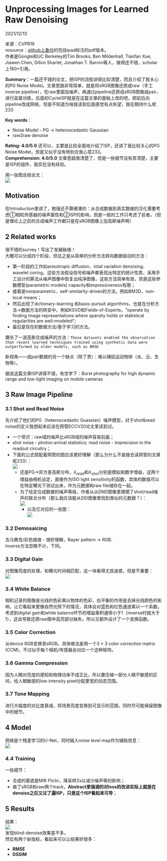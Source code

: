 # Unprocessing Images for Learned Raw Denoising  

2021/12/13  

来源：CVPR19  
resource：[github上备份](https://github.com/YouCaiJun98/YouCaiJun98.github.io/blob/master/articles/CV/Denoising/SADNet.pdf)的包括ipad标注的pdf版本。  
作者是Google和UC Berkeley的Tim Brooks, Ben Mildenhall, Tianfan Xue, Jiawen Chen, Dillon Sharlet, Jonathan T. Barron等人，做得还不错，scholar上160+引用。  

**Summary**：一篇还不错的论文，把ISP的流程讲得比较清楚，而且介绍了我关心的PG Noise Model。文章思路非常简单，就是将sRGB图像还原成raw（手工inverse pipeline），在raw里面加噪声，再通过pipeline还原成sRGB图像成pair，进行监督训练，后面的CycleISP就是在这篇文章的基础上改的吧，把前后向pipeline改成网络，但是不知道为啥我读到后面感觉有点失望，我在期待什么呢233            

**Key words**：  
* Noise Model - PG -> heteroscedastic Gaussian   
* raw2raw denoise  

**Rating: 4.0/5.0** 还可以，主要是比较全面地介绍了ISP，还讲了我比较关心的PG Noise Model，但是又似乎没有特别合我心意233。  
**Comprehension: 4.0/5.0** 文章思路我清楚了，但是一些细节没有弄清楚，主要是ISP的组件，我实在没有经验。   

用一张图总结全文：  
![](https://raw.githubusercontent.com/YouCaiJun98/MyPicBed/main/imgs/202112130001.png)  

## Motivation  
在Introduction里讲了，勉强还不算硬凑的：从合成数据到真实数据的泛化需要考虑①相机传感器的噪声属性和②ISP的影响，但是一般的工作只考虑了前者。（但是理论上之前的合成噪声工作都只是在sRGB图像上加高斯噪声啊）  

## 2 Related works  
很不错的survey！写出了发展脉络！  
大概可以分成四个阶段，但总之是从简单的分析方法转向数据驱动的方法：
* 第一阶段的工作如anisotropic diffusion、total variation denoising、wavelet coring，这些方法假设信号和噪声都表现出特定的统计性质，采用手工设计的算法从噪声图像中恢复出纯净图像，这些方法简单有效，但是这些参数模型(parametric models) capacity和expressiveness有限；  
* 接着是nonparametric、self-similarity-driven的方法，例如BM3D、non-local means；  
* 然后出现了dictionary-learning 和basis-pursuit algorithms，也是在分析方法->数据方法的转变中，例如KSVD和Fields-of-Experts，"operate by finding image representations where sparsity holds or statistical regularities are
well-modeled";  
* 最后是现在的数据方法/基于学习的方法。  

爆杀了一波高斯合成噪声的方法：`These datasets enabled the observation that recent learned techniques trained using synthetic data were outperformed by older models, such as BM3D`  

新视角——成pair数据的另一个缺点（除了贵）：难以捕捉运动物体（水、云、生物等）。  

据说这篇文章ISP讲得不错，有空学下：Burst photography for high dynamic range
and low-light imaging on mobile cameras  

## 3 Raw Image Pipeline  
### 3.1 Shot and Read Noise  
先介绍了他们的PG（heteroscedastic Guassian）噪声模型，对于shot&read noise的定义我想起来应该在网管ECCV20论文里读到过。  
* 一个常识：raw域的噪声比sRGB域的噪声容易刻画；  
* shot noise - photon arrival statistics; read noise - imprecision in the readout circuitry；  
* 下面的公式搭配着网管的图应该更好理解（那么为什么不直接去读网管的文章呢233）：  
![](https://raw.githubusercontent.com/YouCaiJun98/MyPicBed/main/imgs/202112130002.png)  
    * 还是PG->异方差高斯分布，$\lambda_{read}$和$\lambda_{shot}$分别是模拟和数字增益，这两个增益由相机设定，直接作为ISO light sensitivity的函数，具体的数值可以在特定曝光下测试出来，作为元数据和raw file储存在一起。  
    * 为了给定合成数据的噪声等级，作者从从DND图像里建模了shot/read噪声的联合分布（那么我应该能从SID图像里找到类似的元数据？）：  
    ![](https://raw.githubusercontent.com/YouCaiJun98/MyPicBed/main/imgs/202112130003.png)  
        * 以及它对应的一张图：  
        ![](https://raw.githubusercontent.com/YouCaiJun98/MyPicBed/main/imgs/202112130004.png)  

### 3.2 Demosaicing  
去马赛克/彩色插值 - 很好理解，Bayer pattern -> RGB.  
inverse方法忽略不计，下同。  

### 3.3 Digital Gain  
对图像亮度的处理，和曝光时间相匹配，这一块看得尤其迷惑，但是不重要：  
![](https://raw.githubusercontent.com/YouCaiJun98/MyPicBed/main/imgs/202112130005.png)  

### 3.4 White Balance  
相机记录的图像是光线的色彩乘以物体的色彩，白平衡的作用是去掉光线颜色的影响，让它看起来更像自然光照下的情况，具体会对蓝色和红色通道乘以一个系数。考虑到digital gain和white balance环节的增益乘积通常小于1（inverse时就大于1），这会导致还原raw图中高亮部分缺失，所以又额外设计了一个变换函数。  

### 3.5 Color Correction  
从device RGB变换至sRGB。具体做法是用一个3 × 3 color correction matrix (CCM)，不过似乎每个相机/传感器会对应一个这种矩阵。    

### 3.6 Gamma Compression  
因为人眼对亮度的感知和物理功率不成正比，所以要压缩一部分人眼不敏感的区间，给人眼敏感的low intensity pixel分配更宽的动态范围。  

### 3.7 Tone Mapping  
进行大幅度的对比度衰减，将场景亮度变换到可显示的范围，同时尽可能保留图像中的细节。  

## 4 Model  
网络是个残差学习的U-Net，同时输入noise level map作为辅助信息：  
![](https://raw.githubusercontent.com/YouCaiJun98/MyPicBed/main/imgs/202112130006.png)  
### 4.4 Training  
一些细节：  
* 合成的基底是MIR Flickr，降采样2x以减少噪声等的影响；  
* 做了sRGB和raw两个track，**Abstract里强调的对loss的改进实际上就是在denoise之后又过了遍ISP，只是这个ISP看起来可导**；  

## 5 Results  
结果：  
![](https://raw.githubusercontent.com/YouCaiJun98/MyPicBed/main/imgs/202112130007.png)  
发现blind-denoise效果差不多。  
然后有两个新指标，看起来可以让结果好很多：  
* **RMSE**  
* **DSSIM**  

